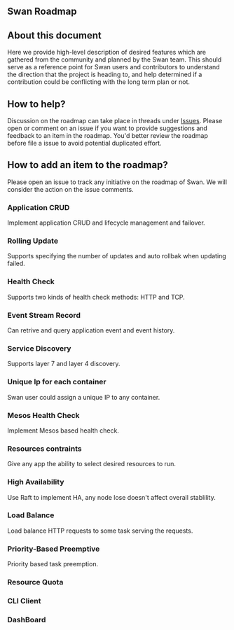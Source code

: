 ## Swan Roadmap

## About this document

Here we provide high-level description of desired features which are gathered from the community and planned by the Swan team. This should serve as a reference point for Swan users and contributors to understand the direction that the project is heading to, and help determined if a contribution could be conflicting with the long term plan or not.

## How to help?

Discussion on the roadmap can take place in threads under [Issues](https://github.com/Dataman-Cloud/swan/issues). Please open or comment on an issue if you want to provide suggestions and feedback to an item in the roadmap. You'd better review the roadmap before file a issue to avoid potential duplicated effort.

## How to add an item to the roadmap?

Please open an issue to track any initiative on the roadmap of Swan. We will consider the action on the issue comments.

### Application CRUD
Implement application CRUD and lifecycle management and failover.

### Rolling Update
Supports specifying the number of updates and auto rollbak when updating failed.

### Health Check
Supports two kinds of health check methods: HTTP and TCP.

### Event Stream Record
Can retrive and query application event and event history.

### Service Discovery
Supports layer 7 and layer 4 discovery.

### Unique Ip for each container
Swan user could assign a unique IP to any container.

### Mesos Health Check
Implement Mesos based health check.

### Resources contraints
Give any app the ability to select desired resources to run.

### High Availability
Use Raft to implement HA, any node lose doesn't affect overall stablility.

### Load Balance
Load balance HTTP requests to some task serving the requests.

### Priority-Based Preemptive
Priority based task preemption.

### Resource Quota

### CLI Client

### DashBoard
